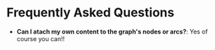 # Frequently Asked Questions #
  * **Can I atach my own content to the graph's nodes or arcs?**: Yes of course you can!!